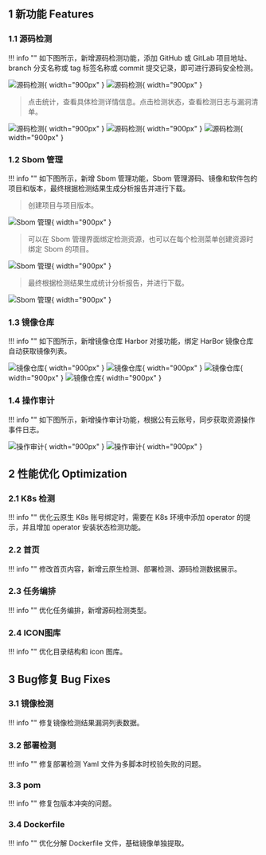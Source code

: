## 1 新功能 Features

### 1.1 源码检测

!!! info ""
    如下图所示，新增源码检测功能，添加 GitHub 或 GitLab 项目地址、branch 分支名称或 tag 标签名称或 commit 提交记录，即可进行源码安全检测。

![源码检测](../img/release/0.3.0/code.png){ width="900px" }
![源码检测](../img/release/0.3.0/code1.png){ width="900px" }

> 点击统计，查看具体检测详情信息。点击检测状态，查看检测日志与漏洞清单。

![源码检测](../img/release/0.3.0/code2.png){ width="900px" }
![源码检测](../img/release/0.3.0/code3.png){ width="900px" }
![源码检测](../img/release/0.3.0/code4.png){ width="900px" }

### 1.2 Sbom 管理

!!! info ""
    如下图所示，新增 Sbom 管理功能，Sbom 管理源码、镜像和软件包的项目和版本，最终根据检测结果生成分析报告并进行下载。

> 创建项目与项目版本。

![Sbom 管理](../img/release/0.3.0/sbom.png){ width="900px" }

> 可以在 Sbom 管理界面绑定检测资源，也可以在每个检测菜单创建资源时绑定 Sbom 的项目。

![Sbom 管理](../img/release/0.3.0/sbom1.png){ width="900px" }

> 最终根据检测结果生成统计分析报告，并进行下载。

![Sbom 管理](../img/release/0.3.0/sbom2.png){ width="900px" }

### 1.3 镜像仓库

!!! info ""
    如下图所示，新增镜像仓库 Harbor 对接功能，绑定 HarBor 镜像仓库自动获取镜像列表。

![镜像仓库](../img/release/0.3.0/image1.png){ width="900px" }
![镜像仓库](../img/release/0.3.0/image2.png){ width="900px" }
![镜像仓库](../img/release/0.3.0/image3.png){ width="900px" }
![镜像仓库](../img/release/0.3.0/image4.png){ width="900px" }

### 1.4 操作审计

!!! info ""
    如下图所示，新增操作审计功能，根据公有云账号，同步获取资源操作事件日志。

![操作审计](../img/release/0.3.0/event1.png){ width="900px" }
![操作审计](../img/release/0.3.0/event.png){ width="900px" }

## 2 性能优化 Optimization

### 2.1 K8s 检测

!!! info ""
    优化云原生 K8s 账号绑定时，需要在 K8s 环境中添加 operator 的提示，并且增加 operator 安装状态检测功能。

### 2.2 首页

!!! info ""
    修改首页内容，新增云原生检测、部署检测、源码检测数据展示。

### 2.3 任务编排

!!! info ""
    优化任务编排，新增源码检测类型。

### 2.4 ICON图库

!!! info ""
    优化目录结构和 icon 图库。


## 3 Bug修复 Bug Fixes

### 3.1 镜像检测

!!! info ""
    修复镜像检测结果漏洞列表数据。

### 3.2 部署检测

!!! info ""
    修复部署检测 Yaml 文件为多脚本时校验失败的问题。

### 3.3 pom

!!! info ""
    修复包版本冲突的问题。

### 3.4 Dockerfile

!!! info ""
    优化分解 Dockerfile 文件，基础镜像单独提取。
